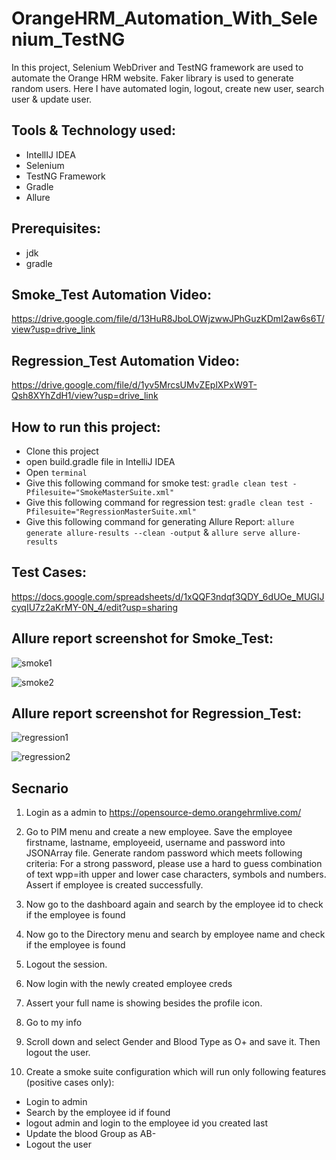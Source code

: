 # OrangeHRM_Automation_With_Selenium_TestNG
In this project, Selenium WebDriver and TestNG framework are used to automate the Orange HRM website. Faker library is used to generate random users. Here I have automated login, logout, create new user, search user & update user.

## Tools & Technology used:
- IntellIJ IDEA
- Selenium
- TestNG Framework
- Gradle
- Allure

## Prerequisites:
- jdk
- gradle

## Smoke_Test Automation Video:
https://drive.google.com/file/d/13HuR8JboLOWjzwwJPhGuzKDmI2aw6s6T/view?usp=drive_link

## Regression_Test Automation Video:
https://drive.google.com/file/d/1yv5MrcsUMvZEplXPxW9T-Qsh8XYhZdH1/view?usp=drive_link

## How to run this project:
- Clone this project
- open build.gradle file in IntelliJ IDEA
- Open ```terminal```
- Give this following command for smoke test: ```gradle clean test -Pfilesuite="SmokeMasterSuite.xml"```
- Give this following command for regression test: ```gradle clean test -Pfilesuite="RegressionMasterSuite.xml"```
- Give this following command for generating Allure Report: ```allure generate allure-results --clean -output``` & ```allure serve allure-results```

## Test Cases:
https://docs.google.com/spreadsheets/d/1xQQF3ndqf3QDY_6dUOe_MUGIJcyqIU7z2aKrMY-0N_4/edit?usp=sharing

## Allure report screenshot for Smoke_Test:
![smoke1](https://github.com/rabbypathan/OrangeHRM_Selenium_TestNG_Automation/assets/70917088/04be3503-2c6b-446a-91bd-876a643a94de)

![smoke2](https://github.com/rabbypathan/OrangeHRM_Selenium_TestNG_Automation/assets/70917088/6dc007b0-a7a6-45ae-beac-7c52736169c6)

## Allure report screenshot for Regression_Test:
![regression1](https://github.com/rabbypathan/OrangeHRM_Selenium_TestNG_Automation/assets/70917088/053e3a71-f75c-4007-ac11-1509e3a1a1be)

![regression2](https://github.com/rabbypathan/OrangeHRM_Selenium_TestNG_Automation/assets/70917088/e2b32202-cd52-4e69-86e4-002d2e095d5d)

## Secnario
1. Login as a admin to https://opensource-demo.orangehrmlive.com/
2. Go to PIM menu and create a new employee. Save the employee firstname, lastname, employeeid, username and password into JSONArray file. Generate random password which meets following criteria:
For a strong password, please use a hard to guess combination of text wpp=ith upper and lower case characters, symbols and numbers. Assert if employee is created successfully.

3. Now go to the dashboard again and search by the employee id to check if the employee is found
4. Now go to the Directory menu and search by employee name and check if the employee is found
5. Logout the session.
6. Now login with the newly created employee creds
7. Assert your full name is showing besides the profile icon.
8. Go to my info
9. Scroll down and select Gender and Blood Type as O+ and save it. Then logout the user.
10. Create a smoke suite configuration which will run only following features (positive cases only):
- Login to admin
- Search by the employee id if found
- logout admin and login to the employee id you created last
- Update the blood Group as AB-
- Logout the user
